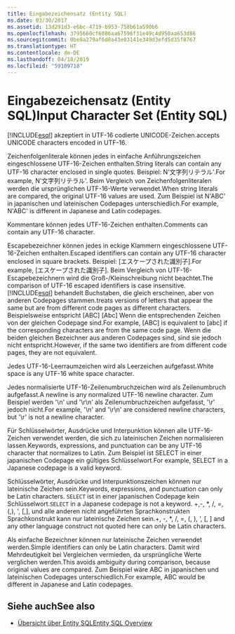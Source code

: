 ```yaml
---
title: Eingabezeichensatz (Entity SQL)
ms.date: 03/30/2017
ms.assetid: 13d291d3-e6bc-4719-b953-758b61a590b6
ms.openlocfilehash: 3795660cf6086aa67596f31e49c4d950aa653d86
ms.sourcegitcommit: 0be8a279af6d8a43e03141e349d3efd5d35f8767
ms.translationtype: HT
ms.contentlocale: de-DE
ms.lasthandoff: 04/18/2019
ms.locfileid: "59109718"
---
```

# <a name="input-character-set-entity-sql"></a><span data-ttu-id="aaa9e-102">Eingabezeichensatz (Entity SQL)</span><span class="sxs-lookup"><span data-stu-id="aaa9e-102">Input Character Set (Entity SQL)</span></span>
[!INCLUDE[esql](../../../../../../includes/esql-md.md)] <span data-ttu-id="aaa9e-103">akzeptiert in UTF-16 codierte UNICODE-Zeichen.</span><span class="sxs-lookup"><span data-stu-id="aaa9e-103">accepts UNICODE characters encoded in UTF-16.</span></span>  
  
 <span data-ttu-id="aaa9e-104">Zeichenfolgenliterale können jedes in einfache Anführungszeichen eingeschlossene UTF-16-Zeichen enthalten.</span><span class="sxs-lookup"><span data-stu-id="aaa9e-104">String literals can contain any UTF-16 character enclosed in single quotes.</span></span> <span data-ttu-id="aaa9e-105">Beispiel: N'文字列リテラル'.</span><span class="sxs-lookup"><span data-stu-id="aaa9e-105">For example, N'文字列リテラル'.</span></span> <span data-ttu-id="aaa9e-106">Beim Vergleich von Zeichenfolgenliteralen werden die ursprünglichen UTF-16-Werte verwendet.</span><span class="sxs-lookup"><span data-stu-id="aaa9e-106">When string literals are compared, the original UTF-16 values are used.</span></span> <span data-ttu-id="aaa9e-107">Zum Beispiel ist N'ABC' in japanischen und lateinischen Codepages unterschiedlich.</span><span class="sxs-lookup"><span data-stu-id="aaa9e-107">For example, N'ABC' is different in Japanese and Latin codepages.</span></span>  
  
 <span data-ttu-id="aaa9e-108">Kommentare können jedes UTF-16-Zeichen enthalten.</span><span class="sxs-lookup"><span data-stu-id="aaa9e-108">Comments can contain any UTF-16 character.</span></span>  
  
 <span data-ttu-id="aaa9e-109">Escapebezeichner können jedes in eckige Klammern eingeschlossene UTF-16-Zeichen enthalten.</span><span class="sxs-lookup"><span data-stu-id="aaa9e-109">Escaped identifiers can contain any UTF-16 character enclosed in square brackets.</span></span> <span data-ttu-id="aaa9e-110">Beispiel: [エスケープされた識別子].</span><span class="sxs-lookup"><span data-stu-id="aaa9e-110">For example, [エスケープされた識別子].</span></span> <span data-ttu-id="aaa9e-111">Beim Vergleich von UTF-16-Escapebezeichnern wird die Groß-/Kleinschreibung nicht beachtet.</span><span class="sxs-lookup"><span data-stu-id="aaa9e-111">The comparison of UTF-16 escaped identifiers is case insensitive.</span></span> [!INCLUDE[esql](../../../../../../includes/esql-md.md)] <span data-ttu-id="aaa9e-112">behandelt Buchstaben, die gleich erscheinen, aber von anderen Codepages stammen.</span><span class="sxs-lookup"><span data-stu-id="aaa9e-112">treats versions of letters that appear the same but are from different code pages as different characters.</span></span> <span data-ttu-id="aaa9e-113">Beispielsweise entspricht [ABC] [Abc] Wenn die entsprechenden Zeichen von der gleichen Codepage sind.</span><span class="sxs-lookup"><span data-stu-id="aaa9e-113">For example, [ABC] is equivalent to [abc] if the corresponding characters are from the same code page.</span></span> <span data-ttu-id="aaa9e-114">Wenn die beiden gleichen Bezeichner aus anderen Codepages sind, sind sie jedoch nicht entspricht.</span><span class="sxs-lookup"><span data-stu-id="aaa9e-114">However, if the same two identifiers are from different code pages, they are not equivalent.</span></span>  
  
 <span data-ttu-id="aaa9e-115">Jedes UTF-16-Leerraumzeichen wird als Leerzeichen aufgefasst.</span><span class="sxs-lookup"><span data-stu-id="aaa9e-115">White space is any UTF-16 white space character.</span></span>  
  
 <span data-ttu-id="aaa9e-116">Jedes normalisierte UTF-16-Zeilenumbruchzeichen wird als Zeilenumbruch aufgefasst.</span><span class="sxs-lookup"><span data-stu-id="aaa9e-116">A newline is any normalized UTF-16 newline character.</span></span> <span data-ttu-id="aaa9e-117">Zum Beispiel werden '\n' und '\r\n' als Zeilenumbruchzeichen aufgefasst, '\r' jedoch nicht.</span><span class="sxs-lookup"><span data-stu-id="aaa9e-117">For example, '\n' and '\r\n' are considered newline characters, but '\r' is not a newline character.</span></span>  
  
 <span data-ttu-id="aaa9e-118">Für Schlüsselwörter, Ausdrücke und Interpunktion können alle UTF-16-Zeichen verwendet werden, die sich zu lateinischen Zeichen normalisieren lassen.</span><span class="sxs-lookup"><span data-stu-id="aaa9e-118">Keywords, expressions, and punctuation can be any UTF-16 character that normalizes to Latin.</span></span> <span data-ttu-id="aaa9e-119">Zum Beispiel ist SELECT in einer japanischen Codepage ein gültiges Schlüsselwort.</span><span class="sxs-lookup"><span data-stu-id="aaa9e-119">For example, SELECT in a Japanese codepage is a valid keyword.</span></span>  
  
 <span data-ttu-id="aaa9e-120">Schlüsselwörter, Ausdrücke und Interpunktionszeichen können nur lateinische Zeichen sein.</span><span class="sxs-lookup"><span data-stu-id="aaa9e-120">Keywords, expressions, and punctuation can only be Latin characters.</span></span> <span data-ttu-id="aaa9e-121">`SELECT` ist in einer japanischen Codepage kein Schlüsselwort.</span><span class="sxs-lookup"><span data-stu-id="aaa9e-121">`SELECT` in a Japanese codepage is not a keyword.</span></span> <span data-ttu-id="aaa9e-122">+,-, \*, /, =, (,), ', [,], und alle anderen nicht angeführten Sprachkonstrukten Sprachkonstrukt kann nur lateinische Zeichen sein.</span><span class="sxs-lookup"><span data-stu-id="aaa9e-122">+, -, \*, /, =, (, ), ‘, [, ] and any other language construct not quoted here can only be Latin characters.</span></span>  
  
 <span data-ttu-id="aaa9e-123">Als einfache Bezeichner können nur lateinische Zeichen verwendet werden.</span><span class="sxs-lookup"><span data-stu-id="aaa9e-123">Simple identifiers can only be Latin characters.</span></span> <span data-ttu-id="aaa9e-124">Damit wird Mehrdeutigkeit bei Vergleichen vermieden, da ursprüngliche Werte verglichen werden.</span><span class="sxs-lookup"><span data-stu-id="aaa9e-124">This avoids ambiguity during comparison, because original values are compared.</span></span> <span data-ttu-id="aaa9e-125">Zum Beispiel wäre ABC in japanischen und lateinischen Codepages unterschiedlich.</span><span class="sxs-lookup"><span data-stu-id="aaa9e-125">For example, ABC would be different in Japanese and Latin codepages.</span></span>  
  
## <a name="see-also"></a><span data-ttu-id="aaa9e-126">Siehe auch</span><span class="sxs-lookup"><span data-stu-id="aaa9e-126">See also</span></span>

- [<span data-ttu-id="aaa9e-127">Übersicht über Entity SQL</span><span class="sxs-lookup"><span data-stu-id="aaa9e-127">Entity SQL Overview</span></span>](../../../../../../docs/framework/data/adonet/ef/language-reference/entity-sql-overview.md)
